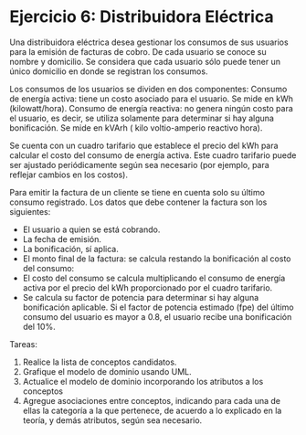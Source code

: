 # Ejercicio 6: Distribuidora Eléctrica

Una distribuidora eléctrica desea gestionar los consumos de sus usuarios para la emisión de facturas de cobro.
De cada usuario se conoce su nombre y domicilio. Se considera que cada usuario sólo puede tener un único domicilio en donde se registran los consumos.

Los consumos de los usuarios se dividen en dos componentes:
Consumo de energía activa: tiene un costo asociado para el usuario.  Se mide en kWh (kilowatt/hora).
Consumo de energía reactiva: no genera ningún costo para el usuario, es decir, se utiliza solamente para determinar si hay alguna bonificación.  Se mide en kVArh ( kilo voltio-amperio reactivo hora). 

Se cuenta con un cuadro tarifario que establece el precio del kWh para calcular el costo del consumo de energía activa. Este cuadro tarifario puede ser ajustado periódicamente según sea necesario (por ejemplo, para reflejar cambios en los costos).

Para emitir la factura de un cliente se tiene en cuenta solo su último consumo registrado. Los datos que debe contener la factura son los siguientes:
- El usuario a quien se está cobrando.
- La fecha de emisión.
- La bonificación, sí aplica.
- El monto final de la factura: se calcula restando la bonificación al costo del consumo:
- El costo del consumo se calcula multiplicando el consumo de energía activa por el precio del kWh proporcionado por el cuadro tarifario.
- Se calcula su factor de potencia para determinar si hay alguna bonificación aplicable. Si el factor de potencia estimado (fpe) del último consumo del usuario es mayor a 0.8, el usuario recibe una bonificación del 10%.

Tareas:
1. Realice la lista de conceptos candidatos.
2. Grafique el modelo de dominio usando UML.
3. Actualice el modelo de dominio incorporando los atributos a los conceptos
4. Agregue asociaciones entre conceptos, indicando para cada una de ellas la categoría a la que pertenece, de acuerdo a lo explicado en la teoría, y demás atributos, según sea necesario.
